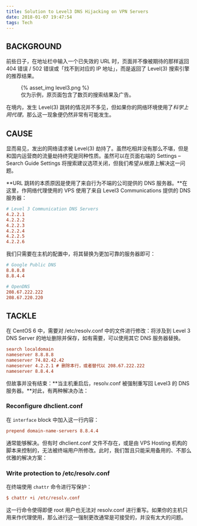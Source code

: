 ```yaml
---
title: Solution to Level3 DNS Hijacking on VPN Servers
date: 2018-01-07 19:47:54
tags: Tech
---
```


## BACKGROUND

前些日子，在地址栏中输入一个已失效的 URL 时，页面并不像被期待的那样返回 404 错误 / 502 错误或「找不到对应的 IP 地址」，而是返回了 Level(3) 搜索引擎的推荐结果。

<figure>
    {% asset_img level3.png %}
    <figcaption>仅为示例，原页面包含了数页的搜索结果及广告。</figcaption>
</figure>

在境内，发生 Level(3) 跳转的情况并不多见，但如果你的网络环境使用了*科学上网代理*，那么这一现象便仍然非常有可能发生。

## CAUSE

显而易见，发出的网络请求被 Level(3) 劫持了。虽然吃相并没有那么不堪，但是和国内运营商的流量劫持终究是同种性质。虽然可以在页面右端的 Settings – Search Guide Settings 将搜索建议选项关闭，但我们希望从根源上解决这一问题。

**URL 跳转的本质原因是使用了来自行为不端的公司提供的 DNS 服务器。**在这里，作网络代理使用的 VPS 使用了来自 Level3 Communications 提供的 DNS 服务器：

```ini
# Level 3 Communication DNS Servers
4.2.2.1
4.2.2.2
4.2.2.3
4.2.2.4
4.2.2.5
4.2.2.6
```

我们只需要在主机的配置中，将其替换为更加可靠的服务器即可：

```ini
# Google Public DNS
8.8.8.8
8.8.4.4

# OpenDNS
208.67.222.222
208.67.220.220
```

## TACKLE

在 CentOS 6 中，需要对 /etc/resolv.conf 中的文件进行修改：将涉及到 Level 3 DNS Server 的地址删除并保存，如有需要，可以使用其它 DNS 服务器替换。

```ini
search localdomain
nameserver 8.8.8.8
nameserver 74.82.42.42
nameserver 4.2.2.1 # 删除本行，或者替代以 208.67.222.222
nameserver 8.8.4.4
```

但故事并没有结束：**当主机重启后，resolv.conf 被强制重写回 Level3 的 DNS 服务器。**对此，有两种解决办法：

### Reconfigure dhclient.conf

在 `interface` block 中加入这一行内容：

```ini
prepend domain-name-servers 8.8.4.4
```

通常能够解决。但有时 dhclient.conf 文件不存在，或是由 VPS Hosting 机构的脚本来控制的，无法被终端用户所修改。此时，我们暂且只能采用备用的、不那么优雅的解决方案：

### Write protection to /etc/resolv.conf

在终端使用 `chattr` 命令进行写保护：

```ini
$ chattr +i /etc/resolv.conf
```

这一行命令使得即便 root 用户也无法对 resolv.conf 进行重写。如果你的主机只用来作代理使用，那么进行这一强制更改通常是可接受的，并没有太大的问题。